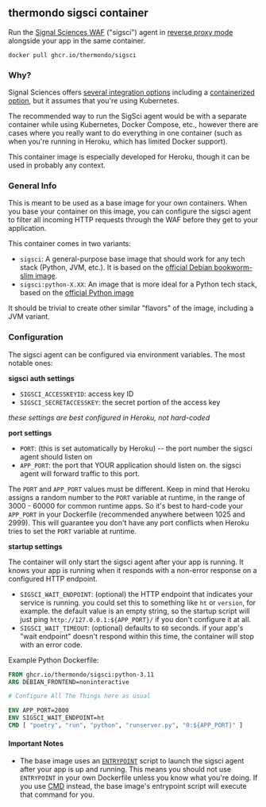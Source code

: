 ## thermondo sigsci container

Run the [Signal Sciences WAF](https://www.signalsciences.com/) ("sigsci") agent in
[reverse proxy mode](https://docs.fastly.com/signalsciences/install-guides/reverse-proxy/) alongside your app in the
same container.

```shell
docker pull ghcr.io/thermondo/sigsci
```

### Why?

Signal Sciences offers [several integration options](https://docs.fastly.com/signalsciences/install-guides/) including
a [containerized option](https://docs.fastly.com/signalsciences/install-guides/kubernetes/kubernetes-intro/), but it
assumes that you're using Kubernetes.

The recommended way to run the SigSci agent would be with a separate container while using Kubernetes, Docker
Compose, etc., however there are cases where you really want to do everything in one container (such as when you're
running in Heroku, which has limited Docker support).

This container image is especially developed for Heroku, though it can be used in probably any context.

### General Info

This is meant to be used as a base image for your own containers. When you base your container on this image, you can
configure the sigsci agent to filter all incoming HTTP requests through the WAF before they get to your application.

This container comes in two variants:

* `sigsci`: A general-purpose base image that should work for any tech stack (Python, JVM, etc.). It is based
    on the [official Debian bookworm-slim image](https://hub.docker.com/_/debian).
* `sigsci:python-X.XX`: An image that is more ideal for a Python tech stack, based on the
    [official Python image](https://hub.docker.com/_/python)

It should be trivial to create other similar "flavors" of the image, including a JVM variant.

### Configuration

The sigsci agent can be configured via environment variables. The most notable ones:

**sigsci auth settings**

* `SIGSCI_ACCESSKEYID`: access key ID
* `SIGSCI_SECRETACCESSKEY`: the secret portion of the access key

_these settings are best configured in Heroku, not hard-coded_

**port settings**

* `PORT`: (this is set automatically by Heroku) -- the port number the sigsci agent should listen on
* `APP_PORT`: the port that YOUR application should listen on. the sigsci agent will forward traffic to this port.

The `PORT` and `APP_PORT` values must be different. Keep in mind that Heroku assigns a random number to the `PORT`
variable at runtime, in the range of 3000 - 60000 for common runtime apps. So it's best to hard-code your `APP_PORT` in
your Dockerfile (recommended anywhere between 1025 and 2999). This will guarantee you don't have any port conflicts
when Heroku tries to set the `PORT` variable at runtime.

**startup settings**

The container will only start the sigsci agent after your app is running. It knows your app is
running when it responds with a non-error response on a configured HTTP endpoint.

* `SIGSCI_WAIT_ENDPOINT`: (optional) the HTTP endpoint that indicates your service is running. you
    could set this to something like `ht` or `version`, for example. the default value is an empty
    string, so the startup script will just ping `http://127.0.0.1:${APP_PORT}/` if you don't
    configure it at all.
* `SIGSCI_WAIT_TIMEOUT`: (optional) defaults to `60` seconds. if your app's "wait endpoint" doesn't
    respond within this time, the container will stop with an error code.

Example Python Dockerfile:

```dockerfile
FROM ghcr.io/thermondo/sigsci:python-3.11
ARG DEBIAN_FRONTEND=noninteractive

# Configure All The Things here as usual

ENV APP_PORT=2000
ENV SIGSCI_WAIT_ENDPOINT=ht
CMD [ "poetry", "run", "python", "runserver.py", "0:${APP_PORT}" ]
```

#### Important Notes

* The base image uses an [`ENTRYPOINT`](https://docs.docker.com/engine/reference/builder/#entrypoint) script to launch
    the sigsci agent after your app is up and running. This means you should not use `ENTRYPOINT` in your own
    Dockerfile unless you know what you're doing. If you use [CMD](https://docs.docker.com/engine/reference/builder/#cmd)
    instead, the base image's entrypoint script will execute that command for you.

